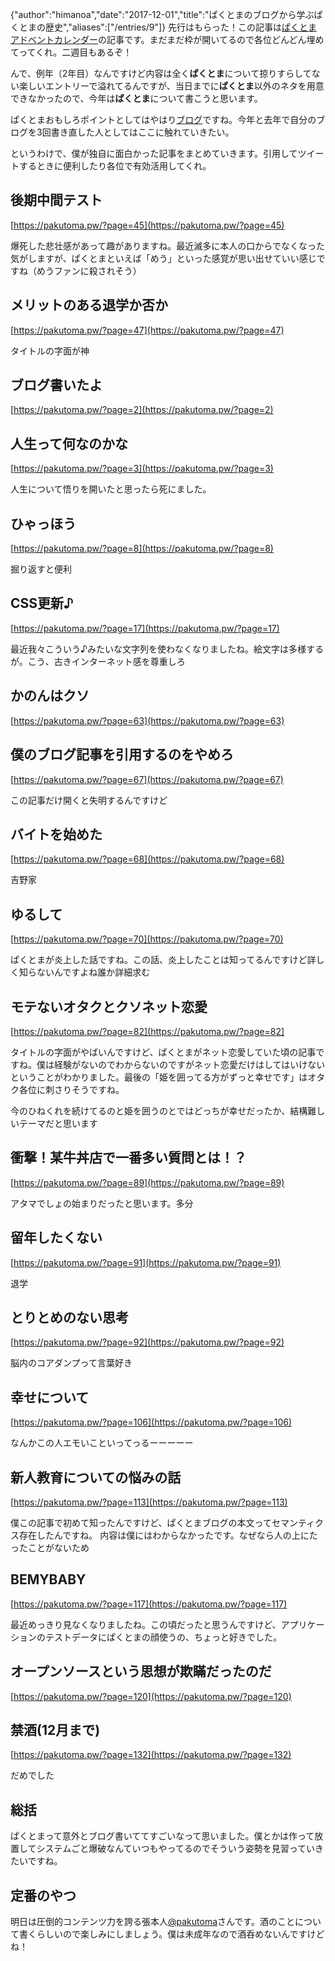 {"author":"himanoa","date":"2017-12-01","title":"ぱくとまのブログから学ぶぱくとまの歴史","aliases":["/entries/9"]}
先行はもらった！この記事は[ぱくとまアドベントカレンダー](https://adventar.org/calendars/2104)の記事です。まだまだ枠が開いてるので各位どんどん埋めてってくれ。二週目もあるぞ！

んで、例年（2年目）なんですけど内容は全く**ぱくとま**について掠りすらしてない楽しいエントリーで溢れてるんですが、当日までに**ぱくとま**以外のネタを用意できなかったので、今年は**ぱくとま**について書こうと思います。

ぱくとまおもしろポイントとしてはやはり[ブログ](https://pakutoma.pw/)ですね。今年と去年で自分のブログを3回書き直した人としてはここに触れていきたい。

というわけで、僕が独自に面白かった記事をまとめていきます。引用してツイートするときに便利したり各位で有効活用してくれ。


## 後期中間テスト

[https://pakutoma.pw/?page=45](https://pakutoma.pw/?page=45)

爆死した悲壮感があって趣がありますね。最近滅多に本人の口からでなくなった気がしますが、ぱくとまといえば「めう」といった感覚が思い出せていい感じですね（めうファンに殺されそう）

## メリットのある退学か否か

[https://pakutoma.pw/?page=47](https://pakutoma.pw/?page=47)

タイトルの字面が神

## ブログ書いたよ

[https://pakutoma.pw/?page=2](https://pakutoma.pw/?page=2)

## 人生って何なのかな

[https://pakutoma.pw/?page=3](https://pakutoma.pw/?page=3)

人生について悟りを開いたと思ったら死にました。

## ひゃっほう

[https://pakutoma.pw/?page=8](https://pakutoma.pw/?page=8)

掘り返すと便利

## CSS更新♪

[https://pakutoma.pw/?page=17](https://pakutoma.pw/?page=17)

最近我々こういう♪みたいな文字列を使わなくなりましたね。絵文字は多様するが。こう、古きインターネット感を尊重しろ

## かのんはクソ

[https://pakutoma.pw/?page=63](https://pakutoma.pw/?page=63)


## 僕のブログ記事を引用するのをやめろ

[https://pakutoma.pw/?page=67](https://pakutoma.pw/?page=67)

この記事だけ開くと失明するんですけど

## バイトを始めた

[https://pakutoma.pw/?page=68](https://pakutoma.pw/?page=68)

吉野家

## ゆるして

[https://pakutoma.pw/?page=70](https://pakutoma.pw/?page=70)

ぱくとまが炎上した話ですね。この話、炎上したことは知ってるんですけど詳しく知らないんですよね誰か詳細求む

## モテないオタクとクソネット恋愛

[https://pakutoma.pw/?page=82](https://pakutoma.pw/?page=82]

タイトルの字面がやばいんですけど、ぱくとまがネット恋愛していた頃の記事ですね。僕は経験がないのでわからないのですがネット恋愛だけはしてはいけないということがわかりました。最後の「姫を囲ってる方がずっと幸せです」はオタク各位に刺さりそうですね。

今のひねくれを続けてるのと姫を囲うのとではどっちが幸せだったか、結構難しいテーマだと思います

## 衝撃！某牛丼店で一番多い質問とは！？

[https://pakutoma.pw/?page=89](https://pakutoma.pw/?page=89)

アタマでしょの始まりだったと思います。多分

## 留年したくない

[https://pakutoma.pw/?page=91](https://pakutoma.pw/?page=91)

退学

## とりとめのない思考

[https://pakutoma.pw/?page=92](https://pakutoma.pw/?page=92)

脳内のコアダンプって言葉好き

## 幸せについて

[https://pakutoma.pw/?page=106](https://pakutoma.pw/?page=106)

なんかこの人エモいこといってっるーーーーー

## 新人教育についての悩みの話

[https://pakutoma.pw/?page=113](https://pakutoma.pw/?page=113)

僕この記事で初めて知ったんですけど、ぱくとまブログの本文ってセマンティクス存在したんですね。
内容は僕にはわからなかったです。なぜなら人の上にたったことがないため

## BEMYBABY

[https://pakutoma.pw/?page=117](https://pakutoma.pw/?page=117)

最近めっきり見なくなりましたね。この頃だったと思うんですけど、アプリケーションのテストデータにぱくとまの顔使うの、ちょっと好きでした。

## オープンソースという思想が欺瞞だったのだ

[https://pakutoma.pw/?page=120](https://pakutoma.pw/?page=120)

## 禁酒(12月まで)

[https://pakutoma.pw/?page=132](https://pakutoma.pw/?page=132)

だめでした

## 総括

ぱくとまって意外とブログ書いててすごいなって思いました。僕とかは作って放置してシステムごと爆破なんていつもやってるのでそういう姿勢を見習っていきたいですね。

## 定番のやつ

明日は圧倒的コンテンツ力を誇る張本人[@pakutoma](https://twitter.com/pakutoma)さんです。酒のことについて書くらしいので楽しみにしましょう。僕は未成年なので酒呑めないんですけどね！
